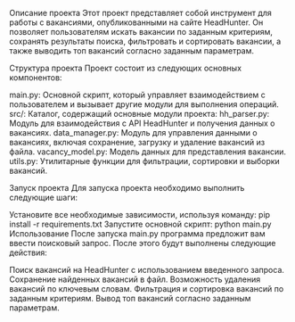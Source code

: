 Описание проекта
Этот проект представляет собой инструмент для работы с вакансиями, опубликованными на сайте HeadHunter. Он позволяет 
пользователям искать вакансии по заданным критериям, сохранять результаты поиска, фильтровать и сортировать вакансии, а 
также выводить топ вакансий согласно заданным параметрам.

Структура проекта
Проект состоит из следующих основных компонентов:

main.py: Основной скрипт, который управляет взаимодействием с пользователем и вызывает другие модули для выполнения 
операций.
src/: Каталог, содержащий основные модули проекта:
hh_parser.py: Модуль для взаимодействия с API HeadHunter и получения данных о вакансиях.
data_manager.py: Модуль для управления данными о вакансиях, включая сохранение, загрузку и удаление вакансий из файла.
vacancy_model.py: Модель данных для представления вакансии.
utils.py: Утилитарные функции для фильтрации, сортировки и выборки вакансий.

Запуск проекта
Для запуска проекта необходимо выполнить следующие шаги:

Установите все необходимые зависимости, используя команду:
pip install -r requirements.txt
Запустите основной скрипт:
python main.py
Использование
После запуска main.py программа предложит вам ввести поисковый запрос. После этого будут выполнены следующие действия:

Поиск вакансий на HeadHunter с использованием введенного запроса.
Сохранение найденных вакансий в файл.
Возможность удаления вакансий по ключевым словам.
Фильтрация и сортировка вакансий по заданным критериям.
Вывод топ вакансий согласно заданным параметрам.